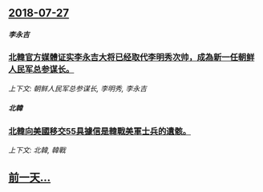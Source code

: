## [2018-07-27](/zh/news/2018/07/27/index.md)

##### 李永吉
### [北韓官方媒體证实李永吉大将已经取代李明秀次帅，成為新一任朝鲜人民军总参谋长。 ](/zh/news/2018/07/27/北韓官方媒體证实李永吉大将已经取代李明秀次帅-成為新一任朝鲜人民军总参谋长.md)
_上下文: 朝鲜人民军总参谋长, 李明秀, 李永吉_

##### 北韓
### [北韓向美國移交55具據信是韓戰美軍士兵的遺骸。 ](/zh/news/2018/07/27/北韓向美國移交55具據信是韓戰美軍士兵的遺骸.md)
_上下文: 北韓, 韓戰_

## [前一天...](/zh/news/2018/07/26/index.md)

